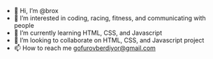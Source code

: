 - 👋 Hi, I’m @brox
- 👀 I’m interested in coding, racing, fitness, and communicating with people
- 🌱 I’m currently learning HTML, CSS, and Javascript
- 💞️ I’m looking to collaborate on HTML, CSS, and Javascript project
- 📫 How to reach me gofurovberdiyor@gmail.com

<!---
Bromemez/Bromemez is a ✨ special ✨ repository because its `README.md` (this file) appears on your GitHub profile.
You can click the Preview link to take a look at your changes.
--->
